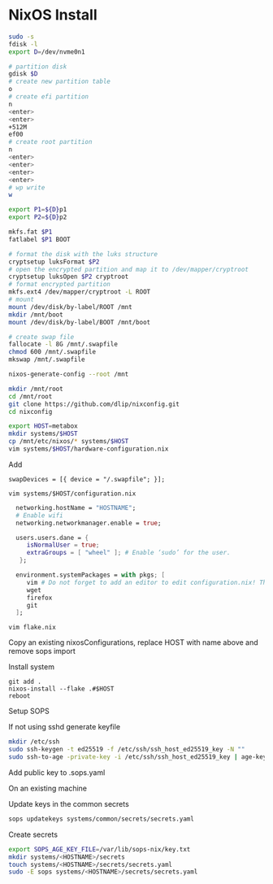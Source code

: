 # NixOS Install

```sh
sudo -s
fdisk -l
export D=/dev/nvme0n1

# partition disk
gdisk $D
# create new partition table
o
# create efi partition
n
<enter>
<enter>
+512M
ef00
# create root partition
n
<enter>
<enter>
<enter>
<enter>
# wp write
w

export P1=${D}p1
export P2=${D}p2

mkfs.fat $P1
fatlabel $P1 BOOT

# format the disk with the luks structure
cryptsetup luksFormat $P2
# open the encrypted partition and map it to /dev/mapper/cryptroot
cryptsetup luksOpen $P2 cryptroot
# format encrypted partition
mkfs.ext4 /dev/mapper/cryptroot -L ROOT
# mount
mount /dev/disk/by-label/ROOT /mnt
mkdir /mnt/boot
mount /dev/disk/by-label/BOOT /mnt/boot

# create swap file
fallocate -l 8G /mnt/.swapfile
chmod 600 /mnt/.swapfile
mkswap /mnt/.swapfile

nixos-generate-config --root /mnt

mkdir /mnt/root
cd /mnt/root
git clone https://github.com/dlip/nixconfig.git
cd nixconfig

export HOST=metabox
mkdir systems/$HOST
cp /mnt/etc/nixos/* systems/$HOST
vim systems/$HOST/hardware-configuration.nix
```

Add

```
swapDevices = [{ device = "/.swapfile"; }];
```

```
vim systems/$HOST/configuration.nix

```

```nix
  networking.hostName = "HOSTNAME";
  # Enable wifi
  networking.networkmanager.enable = true;

  users.users.dane = {
     isNormalUser = true;
     extraGroups = [ "wheel" ]; # Enable ‘sudo’ for the user.
   };

  environment.systemPackages = with pkgs; [
     vim # Do not forget to add an editor to edit configuration.nix! The Nano editor is also installed by default.
     wget
     firefox
     git
  ];
```

```
vim flake.nix
```

Copy an existing nixosConfigurations, replace HOST with name above and remove sops import

Install system

```
git add .
nixos-install --flake .#$HOST
reboot
```

Setup SOPS

If not using sshd generate keyfile

```sh
mkdir /etc/ssh
sudo ssh-keygen -t ed25519 -f /etc/ssh/ssh_host_ed25519_key -N ""
sudo ssh-to-age -private-key -i /etc/ssh/ssh_host_ed25519_key | age-keygen -y
```

Add public key to .sops.yaml

On an existing machine

Update keys in the common secrets

```sh
sops updatekeys systems/common/secrets/secrets.yaml
```

Create secrets

```sh
export SOPS_AGE_KEY_FILE=/var/lib/sops-nix/key.txt
mkdir systems/<HOSTNAME>/secrets
touch systems/<HOSTNAME>/secrets/secrets.yaml
sudo -E sops systems/<HOSTNAME>/secrets/secrets.yaml
```
